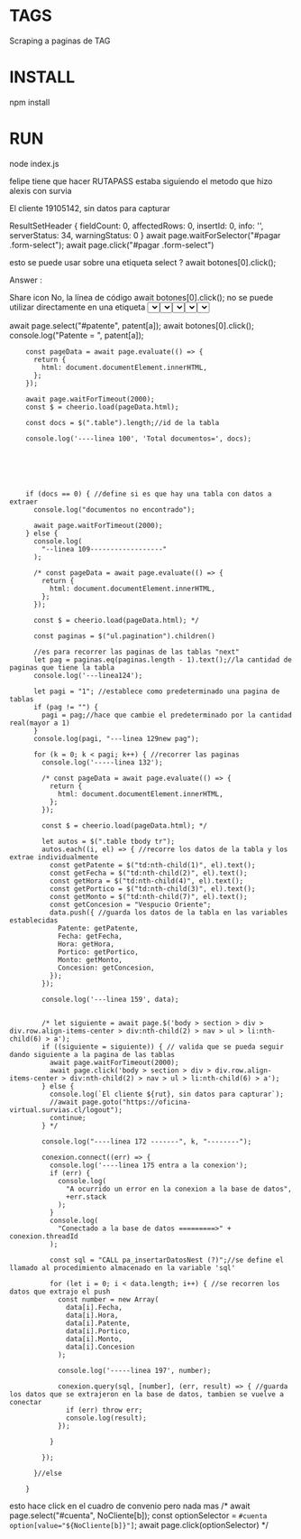 # TAGS

Scraping a paginas de TAG

# INSTALL

npm install

# RUN

node index.js

felipe tiene que hacer RUTAPASS
estaba siguiendo el metodo que hizo alexis con survia

El cliente 19105142, sin datos para capturar

ResultSetHeader {
fieldCount: 0,
affectedRows: 0,
insertId: 0,
info: '',
serverStatus: 34,
warningStatus: 0
}
await page.waitForSelector("#pagar .form-select");
await page.click("#pagar .form-select")

esto se puede usar sobre una etiqueta select ? await botones[0].click();

Answer :

Share icon
No, la línea de código await botones[0].click(); no se puede utilizar directamente en una etiqueta <select> . El método click() se utiliza para hacer clic en elementos interactivos como botones, enlaces, casillas de verificación, etc.
Para interactuar con una etiqueta <select> en Puppeteer, puedes utilizar métodos específicos como select() , selectOption() , o type() , dependiendo de la acción que deseas realizar. Por ejemplo, para seleccionar una opción en un <select> , puedes usar el método select() proporcionando el valor de la opción que deseas seleccionar.
Aquí tienes un ejemplo de cómo seleccionar una opción en un <select> utilizando Puppeteer:
await page.select('select', 'opcion-valor');
En este caso, reemplaza 'select' con el selector CSS de tu etiqueta <select> , y 'opcion-valor' con el valor de la opción que deseas seleccionar.







await page.select("#patente", patent[a]);
        await botones[0].click();
        console.log("Patente = ", patent[a]);

        const pageData = await page.evaluate(() => {
          return {
            html: document.documentElement.innerHTML,
          };
        });

        await page.waitForTimeout(2000);
        const $ = cheerio.load(pageData.html);

        const docs = $(".table").length;//id de la tabla

        console.log('----linea 100', 'Total documentos=', docs);






        if (docs == 0) { //define si es que hay una tabla con datos a extraer
          console.log("documentos no encontrado");

          await page.waitForTimeout(2000);
        } else {
          console.log(
            "--linea 109------------------"
          );

          /* const pageData = await page.evaluate(() => {
            return {
              html: document.documentElement.innerHTML,
            };
          });

          const $ = cheerio.load(pageData.html); */

          const paginas = $("ul.pagination").children()

          //es para recorrer las paginas de las tablas "next"
          let pag = paginas.eq(paginas.length - 1).text();//la cantidad de paginas que tiene la tabla
          console.log('---linea124');

          let pagi = "1"; //establece como predeterminado una pagina de tablas
          if (pag != "") {
            pagi = pag;//hace que cambie el predeterminado por la cantidad real(mayor a 1)
          }
          console.log(pagi, "---linea 129new pag");

          for (k = 0; k < pagi; k++) { //recorrer las paginas
            console.log('-----linea 132');

            /* const pageData = await page.evaluate(() => {
              return {
                html: document.documentElement.innerHTML,
              };
            });

            const $ = cheerio.load(pageData.html); */

            let autos = $(".table tbody tr");
            autos.each((i, el) => { //recorre los datos de la tabla y los extrae individualmente
              const getPatente = $("td:nth-child(1)", el).text();
              const getFecha = $("td:nth-child(2)", el).text();
              const getHora = $("td:nth-child(4)", el).text();
              const getPortico = $("td:nth-child(3)", el).text();
              const getMonto = $("td:nth-child(7)", el).text();
              const getConcesion = "Vespucio Oriente";
              data.push({ //guarda los datos de la tabla en las variables establecidas
                Patente: getPatente,
                Fecha: getFecha,
                Hora: getHora,
                Portico: getPortico,
                Monto: getMonto,
                Concesion: getConcesion,
              });
            });

            console.log('---linea 159', data);


            /* let siguiente = await page.$('body > section > div > div.row.align-items-center > div:nth-child(2) > nav > ul > li:nth-child(6) > a');
            if ((siguiente = siguiente)) { // valida que se pueda seguir dando siguiente a la pagina de las tablas
              await page.waitForTimeout(2000);
              await page.click('body > section > div > div.row.align-items-center > div:nth-child(2) > nav > ul > li:nth-child(6) > a');
            } else {
              console.log(`El cliente ${rut}, sin datos para capturar`);
              //await page.goto("https://oficina-virtual.survias.cl/logout");
              continue;
            } */

            console.log("----linea 172 -------", k, "--------");

            conexion.connect((err) => {
              console.log('----linea 175 entra a la conexion');
              if (err) {
                console.log(
                  "A ocurrido un error en la conexion a la base de datos",
                  +err.stack
                );
              }
              console.log(
                "Conectado a la base de datos =========>" + conexion.threadId
              );

              const sql = "CALL pa_insertarDatosNest (?)";//se define el llamado al procedimiento almacenado en la variable 'sql'

              for (let i = 0; i < data.length; i++) { //se recorren los datos que extrajo el push
                const number = new Array(
                  data[i].Fecha,
                  data[i].Hora,
                  data[i].Patente,
                  data[i].Portico,
                  data[i].Monto,
                  data[i].Concesion
                );

                console.log('-----linea 197', number);

                conexion.query(sql, [number], (err, result) => { //guarda los datos que se extrajeron en la base de datos, tambien se vuelve a conectar
                  if (err) throw err;
                  console.log(result);
                });

              }

            });

          }//else

        }




esto hace click en el cuadro de convenio pero nada mas 
        /*  await page.select("#cuenta", NoCliente[b]);
         const optionSelector = `#cuenta option[value="${NoCliente[b]}"]`;
         await page.click(optionSelector)
  */



  
